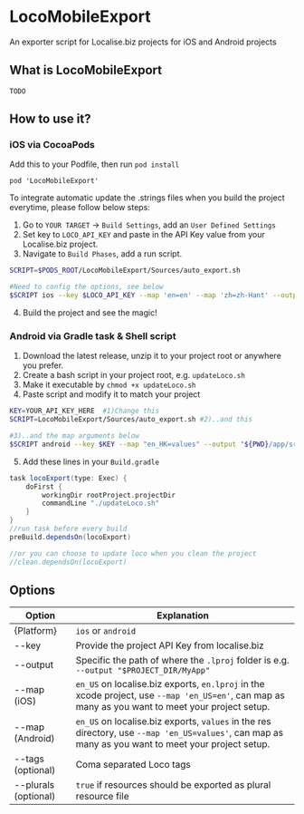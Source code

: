 # LocoMobileExport
An exporter script for Localise.biz projects for iOS and Android projects

## What is LocoMobileExport

```TODO```

## How to use it?

### iOS via CocoaPods

Add this to your Podfile, then run ```pod install```

```pod 'LocoMobileExport'```

To integrate automatic update the .strings files when you build the project everytime, please follow below
 steps:

1. Go to `YOUR TARGET` -> `Build Settings`, add an `User Defined Settings`
2. Set key to `LOCO_API_KEY` and paste in the API Key value from your Localise.biz project.
3. Navigate to `Build Phases`, add a run script.

```bash
SCRIPT=$PODS_ROOT/LocoMobileExport/Sources/auto_export.sh

#Need to config the options, see below
$SCRIPT ios --key $LOCO_API_KEY --map 'en=en' --map 'zh=zh-Hant' --output "$PROJECT_DIR/{path_to_lproj_dir}}"
```

4. Build the project and see the magic!


### Android via Gradle task & Shell script

1. Download the latest release, unzip it to your project root or anywhere you prefer.
2. Create a bash script in your project root, e.g. `updateLoco.sh`
3. Make it executable by `chmod +x updateLoco.sh`
4. Paste script and modify it to match your project

```bash
KEY=YOUR_API_KEY_HERE  #1)Change this
SCRIPT=LocoMobileExport/Sources/auto_export.sh #2)..and this

#3)..and the map arguments below
$SCRIPT android --key $KEY --map "en_HK=values" --output "${PWD}/app/src/main/res"
```

5. Add these lines in your `Build.gradle`

```gradle
task locoExport(type: Exec) {
    doFirst {
        workingDir rootProject.projectDir
        commandLine "./updateLoco.sh"
    }
}
//run task before every build
preBuild.dependsOn(locoExport)

//or you can choose to update loco when you clean the project
//clean.dependsOn(locoExport) 
```


## Options

Option | Explanation
------- | -------
{Platform} | `ios` or `android`
--key | Provide the project API Key from localise.biz
--output | Specific the path of where the `.lproj` folder is e.g. `--output "$PROJECT_DIR/MyApp"`
--map (iOS) | `en_US` on localise.biz exports, `en.lproj` in the xcode project, use `--map 'en_US=en'`, can map as many as you want to meet your project setup.
--map (Android) | `en_US` on localise.biz exports, `values` in the res directory, use `--map 'en_US=values'`, can map as many as you want to meet your project setup.
--tags (optional) | Coma separated Loco tags
--plurals (optional) | `true` if resources should be exported as plural resource file
